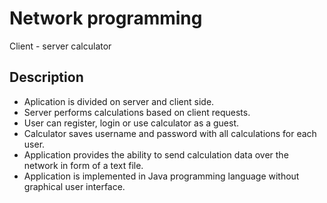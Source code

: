 # Network programming
Client - server calculator

## Description
<ul>
  <li>Aplication is divided on server and client side.</li>
  <li>Server performs calculations based on client requests.</li>
  <li>User can register, login or use calculator as a guest.</li>
  <li>Calculator saves username and password with all calculations for each user.</li>
  <li>Application provides the ability to send calculation data over the network in form of a text file.</li>
  <li>Application is implemented in Java programming language without graphical user interface.</li>
</ul>
